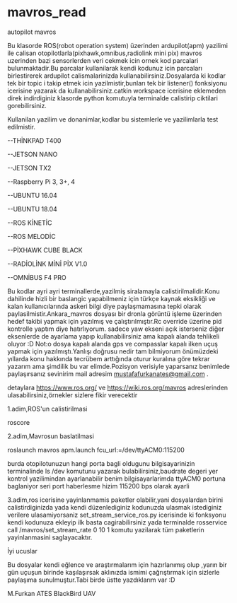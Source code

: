 # mavros_read
autopilot mavros 

Bu klasorde ROS(robot operation system) üzerinden ardupilot(apm) yazilimi ile calisan otopilotlarla(pixhawk,omnibus,radiolink mini pix) mavros uzerinden bazi sensorlerden veri cekmek icin ornek kod parcalari bulunmaktadir.Bu parcalar kullanilarak kendi kodunuz icin parcaları birlestirerek ardupilot calismalarinizda kullanabilirsiniz.Dosyalarda ki kodlar tek bir topic i  takip etmek icin yazilmistir,bunları tek bir listener() fonksiyonu icerisine yazarak da kullanabilirsiniz.catkin workspace icerisine eklemeden direk indirdiginiz klasorde python komutuyla terminalde calistirip ciktilari gorebilirsiniz.

Kullanilan yazilim ve donanimlar,kodlar bu sistemlerle ve yazilimlarla test edilmistir.

--THİNKPAD T400 

--JETSON NANO 

--JETSON TX2

--Raspberry Pi 3, 3+, 4

--UBUNTU 16.04

--UBUNTU 18.04

--ROS KİNETİC

--ROS MELODİC

--PİXHAWK CUBE BLACK

--RADİOLİNK MİNİ PİX V1.0

--OMNİBUS F4 PRO

Bu kodlar ayri ayri terminallerde,yazilmiş siralamayla calistirilmalidir.Konu dahilinde hizli bir baslangic yapabilmeniz için türkçe kaynak eksikliği ve kalan kullanıcılarında askeri bilgi diye paylaşmamasına tepki olarak paylasilmistir.Ankara_mavros dosyası bir dronla görüntü işleme üzerinden hedef takibi yapmak için yazılmış ve çalıştırılmıştır.Rc override üzerine pid kontrolle yaptım diye hatırlıyorum. sadece yaw ekseni açık isterseniz diğer eksenlerde de ayarlama yapıp kullanabilirsiniz ama kapalı alanda tehlikeli oluyor :D Not:o dosya kapalı alanda gps ve compasslar kapalı ilken uçuş yapmak için yazılmıştı.Yanlışı doğrusu nedir tam bilmiyorum önümüzdeki yıllarda konu hakkında tecrübem arttığında oturur kuralına göre tekrar yazarım ama şimdilik bu var elimde.Pozisyon  verisiyle yaparsanız benimlede paylaşırsanız sevinirim mail adresim mustafafurkanates@gmail.com .

detaylara  https://www.ros.org/ ve https://wiki.ros.org/mavros adreslerinden ulasabilirsiniz,örnekler sizlere fikir verecektir

1.adim,ROS'un calistirilmasi

roscore

2.adim,Mavrosun baslatilmasi 

roslaunch mavros apm.launch fcu_url:=/dev/ttyACM0:115200

burda otopilotunuzun hangi porta bagli oldugunu bilgisayarinizin terminalinde  ls /dev komutunu yazarak bulabilirsiniz,baudrate degeri yer kontrol yazilimindan ayarlanabilir benim bilgisayarlarimda ttyACM0 portuna  baglaniyor seri port haberlesme hizim 115200 bps olarak ayarli

3.adim,ros icerisine yayinlanmamis paketler olabilir,yani dosyalardan birini calistirdiginizda yada kendi düzenlediginiz kodunuzda ulasmak istediginiz verilere ulasamiyorsaniz set_stream_service_ros.py icerisinde ki fonksyonu kendi kodunuza ekleyip ilk basta cagirabilirsiniz yada terminalde rosservice call /mavros/set_stream_rate 0 10 1 komutu yazilarak tüm paketlerin yayinlanmasini saglayacaktır.

İyi ucuslar 

Bu dosyalar kendi eğlence ve araştırmalarım için hazırlanımış olup ,yarın bir gün uçuşun birinde kaşılaşırsak aklınızda ismimi çağrıştırmak için sizlerle paylaşıma sunulmuştur.Tabi birde üstte yazdıklarım var :D

M.Furkan ATES
BlackBird UAV



